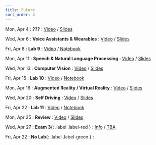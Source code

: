 ```yaml
---
title: Future
sort_order: 4
---
```


Mon, Apr 4
: **???**
  : [Video](#) / [Slides](#)

Wed, Apr 6
: **Voice Assistants & Wearables**
  : [Video](#) / [Slides](#)

Fri, Apr 8
: **Lab 9**
  : [Video](#) / [Notebook](#)

Mon, Apr 11
: **Speech & Natural Language Processing**
  : [Video](#) / [Slides](#)

Wed, Apr 13
: **Computer Vision**
  : [Video](#) / [Slides](#)

Fri, Apr 15
: **Lab 10**
  : [Video](#) / [Notebook](#)

Mon, Apr 18
: **Augmented Reality / Virtual Reality**
  : [Video](#) / [Slides](#)

Wed, Apr 20
: **Self Driving**
  : [Video](#) / [Slides](#)

Fri, Apr 22
: **Lab 11**
  : [Video](#) / [Notebook](#)

Mon, Apr 25
: **Review**
  : [Video](#) / [Slides](#)

Wed, Apr 27
: **Exam 3**{: .label .label-red }
  : [Info](#exam-3) / [TBA](#TODO)

Fri, Apr 22
: **No Lab**{: .label .label-green }
  : 
